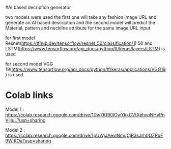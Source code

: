 #AI based decription generator 

two models were used  the first one will take any fashion image URL and generate an AI based description and the second model will predict the Material, pattern and neckline attribute 
for the same image URL input

for first model Resnet(https://tfhub.dev/tensorflow/resnet_50/classification/1) 50 and LSTM(https://www.tensorflow.org/api_docs/python/tf/keras/layers/LSTM) is used 

for second model VGG 19(https://www.tensorflow.org/api_docs/python/tf/keras/applications/VGG19) is used 

# Colab links 
Model 1 : https://colab.research.google.com/drive/1Dw7Kt90ICwYkkCVtXehvpNHvPnVjjIuL?usp=sharing

Model 2 : https://colab.research.google.com/drive/1pUWjJAevlNmgCjR3sJrh0QZPbF9WIKOa?usp=sharing

